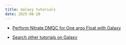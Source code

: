 ```yaml
---
title: Galaxy tutorials
date: 2025-08-20
---
```


- [Perform Nitrate DMQC for One argo Float with Galaxy](https://training.galaxyproject.org/training-material/topics/climate/tutorials/ocean_qcv_analysis/tutorial.html)

- [Search other tutorials on Galaxy](https://training.galaxyproject.org/training-material/)
